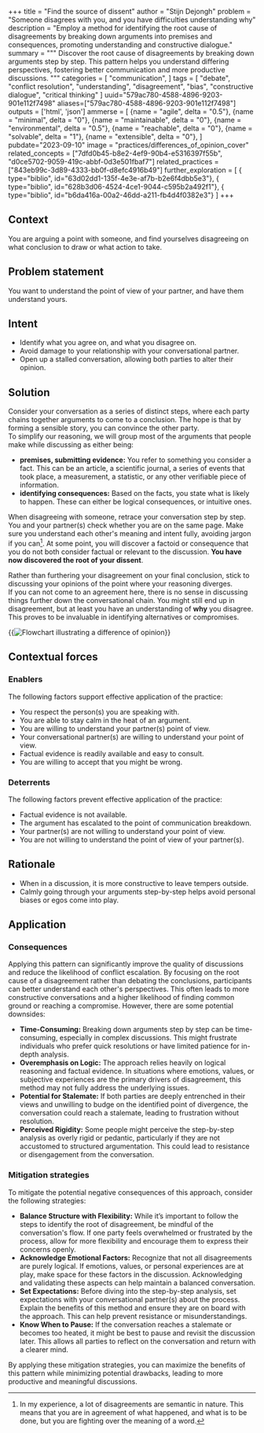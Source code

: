 +++
title = "Find the source of dissent"
author = "Stijn Dejongh"
problem = "Someone disagrees with you, and you have difficulties understanding why"
description = "Employ a method for identifying the root cause of disagreements by breaking down arguments into premises and consequences, promoting understanding and constructive dialogue."
summary = """
Discover the root cause of disagreements by breaking down arguments step by step. 
This pattern helps you understand differing perspectives, fostering better communication and more productive discussions.
"""
categories = [
    "communication",
]
tags = [
    "debate", "conflict resolution", "understanding", "disagreement", "bias", "constructive dialogue", "critical thinking"
]
uuid="579ac780-4588-4896-9203-901e112f7498"
aliases=["579ac780-4588-4896-9203-901e112f7498"]
outputs = ['html', 'json']
ammerse = [
  {name = "agile", delta = "0.5"},
  {name = "minimal", delta = "0"},
  {name = "maintainable", delta = "0"},
  {name = "environmental", delta = "0.5"},
  {name = "reachable", delta = "0"},
  {name = "solvable", delta = "1"},
  {name = "extensible", delta = "0"},
]
pubdate="2023-09-10"
image = "practices/differences_of_opinion_cover"
related_concepts = ["7dfd0b45-b8e2-4ef9-90b4-e5316397f55b", "d0ce5702-9059-419c-abbf-0d3e501fbaf7"]
related_practices = ["843eb99c-3d89-4333-bb0f-d8efc4916b49"]
further_exploration = [
  { type="biblio", id="63d02dd1-135f-4e3e-af7b-b2e6f4dbb5e3"},
  { type="biblio", id="628b3d06-4524-4ce1-9044-c595b2a492f1"},
  { type="biblio", id="b6da416a-00a2-46dd-a211-fb4d4f0382e3"}
]
+++

## Context

You are arguing a point with someone, and find yourselves disagreeing on what conclusion to draw or what action to take.

## Problem statement

You want to understand the point of view of your partner, and have them understand yours.

## Intent

* Identify what you agree on, and what you disagree on.
* Avoid damage to your relationship with your conversational partner.
* Open up a stalled conversation, allowing both parties to alter their opinion.

## Solution

Consider your conversation as a series of distinct steps, where each party chains together arguments to come to a conclusion.
The hope is that by forming a sensible story, you can convince the other party.   
To simplify our reasoning, we will group most of the arguments that people make while discussing as either being:

* **premises, submitting evidence:** You refer to something you consider a fact. This can be an article, a scientific journal, a series of events
  that took place, a measurement, a statistic, or any other verifiable piece of information.
* **identifying consequences:** Based on the facts, you state what is likely to happen. These can either be logical consequences, or intuitive ones.

When disagreeing with someone, retrace your conversation step by step. You and your partner(s) check whether you are on the same page.
Make sure you understand each other's meaning and intent fully, avoiding jargon if you can[^1]. At some point, you will discover a factoid or
consequence that you do not both consider factual or relevant to the discussion.
**You have now discovered the root of your dissent**.

Rather than furthering your disagreement on your final conclusion, stick to discussing your opinions of the point where your reasoning diverges.  
If you can not come to an agreement here, there is no sense in discussing things further down the conversational chain.
You might still end up in disagreement, but at least you have an understanding of **why** you disagree.
This proves to be invaluable in identifying alternatives or compromises.

{{<image
  src="/images/practices/example_differences_of_opinion"  
  alt="Flowchart illustrating a difference of opinion"
  caption="Flowchart illustrating differences of opinion"
  size="40%">}}

## Contextual forces

### Enablers
The following factors support effective application of the practice:

* You respect the person(s) you are speaking with.
* You are able to stay calm in the heat of an argument.
* You are willing to understand your partner(s) point of view.
* Your conversational partner(s) are willing to understand your point of view.
* Factual evidence is readily available and easy to consult.
* You are willing to accept that you might be wrong.

### Deterrents
The following factors prevent effective application of the practice:

* Factual evidence is not available.
* The argument has escalated to the point of communication breakdown.
* Your partner(s) are not willing to understand your point of view.
* You are not willing to understand the point of view of your partner(s).

## Rationale

* When in a discussion, it is more constructive to leave tempers outside.
* Calmly going through your arguments step-by-step helps avoid personal biases or egos come into play.

## Application

### Consequences

Applying this pattern can significantly improve the quality of discussions and reduce the likelihood of conflict escalation. By focusing on the root
cause of a disagreement rather than debating the conclusions, participants can better understand each other's perspectives. This often leads to more
constructive conversations and a higher likelihood of finding common ground or reaching a compromise.
However, there are some potential downsides:

* **Time-Consuming:** Breaking down arguments step by step can be time-consuming, especially in complex discussions. This might frustrate
  individuals who prefer quick resolutions or have limited patience for in-depth analysis.
* **Overemphasis on Logic:** The approach relies heavily on logical reasoning and factual evidence. In situations where emotions, values, or
  subjective experiences are the primary drivers of disagreement, this method may not fully address the underlying issues.
* **Potential for Stalemate:** If both parties are deeply entrenched in their views and unwilling to budge on the identified point of
  divergence, the conversation could reach a stalemate, leading to frustration without resolution.
* **Perceived Rigidity:** Some people might perceive the step-by-step analysis as overly rigid or pedantic, particularly if they are not
  accustomed to structured argumentation. This could lead to resistance or disengagement from the conversation.

### Mitigation strategies

To mitigate the potential negative consequences of this approach, consider the following strategies:

* **Balance Structure with Flexibility:** While it’s important to follow the steps to identify the root of disagreement, be mindful of the
  conversation's flow. If one party feels overwhelmed or frustrated by the process, allow for more flexibility and encourage them to express their
  concerns openly.
* **Acknowledge Emotional Factors:** Recognize that not all disagreements are purely logical. If emotions, values, or personal experiences
  are at play, make space for these factors in the discussion. Acknowledging and validating these aspects can help maintain a balanced conversation.
* **Set Expectations:** Before diving into the step-by-step analysis, set expectations with your conversational partner(s) about the process.
  Explain the benefits of this method and ensure they are on board with the approach. This can help prevent resistance or misunderstandings.
* **Know When to Pause:** If the conversation reaches a stalemate or becomes too heated, it might be best to pause and revisit the discussion
  later. This allows all parties to reflect on the conversation and return with a clearer mind.

By applying these mitigation strategies, you can maximize the benefits of this pattern while minimizing potential drawbacks, leading to more productive and meaningful discussions.


[^1]: In my experience, a lot of disagreements are semantic in nature. This means that you are in agreement of what happened, and what is to be
done, but you are fighting over the meaning of a word. 